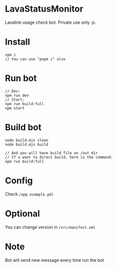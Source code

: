 # LavaStatusMonitor

Lavalink usage check bot. Private use only :p.

# Install

```
npm i
// You can use "pnpm i" also
```

# Run bot

```
// Dev:
npm run dev
// Start:
npm run build:full
npm start
```

# Build bot

```
node build.mjs clean
node build.mjs build

// And you will have build file on /out dir
// If u want to direct build, here is the command:
npm run build:full
```

# Config

Check `/app.example.yml`

# Optional

You can change version in `/src/manifest.xml`

# Note

Bot will send new message every time run the bot
